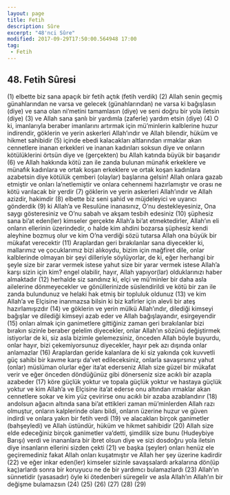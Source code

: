 ```yaml
---
layout: page
title: Fetih
description: Sûre
excerpt: "48'nci Sûre"
modified: 2017-09-29T17:50:00.564948 17:00
tag: 
 - Fetih
---
```


## 48. Fetih Sûresi

(1) elbette biz sana apaçık bir fetih açtık (fetih verdik)
(2) Allah senin geçmiş günahlarından ne varsa ve gelecek (günahlarından) ne varsa ki bağışlasın (diye) ve sana olan ni’metini tamamlasın (diye) ve seni doğru bir yola iletsin (diye)
(3) ve Allah sana şanlı bir yardımla (zaferle) yardım etsin (diye)
(4) O ki, imanlarıyla beraber imanlarını artırmak için mü’minlerin kalblerine huzur indirendir, göklerin ve yerin askerleri Allah’ındır ve Allah bilendir, hüküm ve hikmet sahibidir 
(5) içinde ebedi kalacakları altlarından ırmaklar akan cennetlere inanan erkekleri ve inanan kadınları soksun diye ve onların kötülüklerini örtsün diye ve (gerçekten) bu Allah katında büyük bir başarıdır
(6) ve Allah hakkında kötü zan ile zanda bulunan münafık erkeklere ve münafık kadınlara ve ortak koşan erkeklere ve ortak koşan kadınlara azabetsin diye kötülük çemberi (olaylar) başlarına gelsin! Allah onlara gazab etmiştir ve onları la’netlemiştir ve onlara cehennemi hazırlamıştır ve orası ne kötü varılacak bir yerdir
(7) göklerin ve yerin askerleri Allah’ındır ve Allah azizdir, hakimdir
(8) elbette biz seni şahid ve müjdeleyici ve uyarıcı gönderdik
(9) ki Allah’a ve Resulüne inanasınız, O’nu destekleyesiniz, Ona saygı gösteresiniz ve O’nu sabah ve akşam tesbih edesiniz
(10) şüphesiz sana bi’at eden(ler) kimseler gerçekte Allah’a bi’at etmektedirler, Allah’ın eli onların ellerinin üzerindedir, o halde kim ahdini bozarsa şüphesiz kendi aleyhine bozmuş olur ve kim O’na verdiği sözü tutarsa Allah ona büyük bir mükafat verecektir 
(11) Araplardan geri bırakılanlar sana diyecekler ki, mallarımız ve çocuklarımız bizi alıkoydu, bizim için mağfiret dile, onlar kalblerinde olmayan bir şeyi dilleriyle söylüyorlar, de ki, eğer herhangi bir şeyle 
size bir zarar vermek istese yahut size bir yarar vermek istese Allah’a karşı sizin için kim? engel olabilir, hayır, Allah yapıyor(lar) olduklarınızı haber almaktadır
(12) herhalde siz sandınız ki, elçi ve mü’minler bir daha asla ailelerine dönmeyecekler ve gönüllerinizde süslendirildi ve kötü bir zan ile zanda bulundunuz ve helaki hak etmiş bir topluluk oldunuz
(13) ve kim Allah’a ve Elçisine inanmazsa bilsin ki biz kafirler için alevli bir ateş hazırlamışızdır
(14) ve göklerin ve yerin mülkü Allah’ındır, dilediği kimseyi bağışlar ve dilediği kimseyi azab eder ve Allah bağışlayandır, esirgeyendir
(15) onları almak için ganimetlere gittiğiniz zaman geri bırakılanlar bizi bırakın sizinle beraber gelelim diyecekler, onlar Allah’ın sözünü değiştirmek istiyorlar de ki, siz asla bizimle gelemezsiniz, önceden Allah böyle buyurdu, onlar hayır, bizi çekemiyorsunuz diyecekler, hayır pek azı dışında onlar anlamazlar
(16) Araplardan geride kalanlara de ki siz yakında çok kuvvetli güç sahibi bir kavme karşı da’vet edileceksiniz, onlarla savaşırsınız yahut (onlar) müslüman olurlar eğer ita’at ederseniz Allah size güzel bir mükafat verir ve eğer önceden döndüğünüz gibi dönerseniz size acıklı bir azapla azabeder
(17) köre güçlük yoktur ve topala güçlük yoktur ve hastaya güçlük yoktur ve kim Allah’a ve Elçisine ita’at ederse onu altından ırmaklar akan cennetlere sokar ve kim yüz çevirirse onu acıklı bir azaba azablandırır
(18) andolsun ağacın altında sana bi’at ettikleri zaman mü’minlerden Allah razı olmuştur, onların kalplerinde olanı bildi, onların üzerine huzur ve güven indirdi ve onlara yakın bir fetih verdi
(19) ve alacakları birçok ganimetler (bahşeyledi) ve Allah üstündür, hüküm ve hikmet sahibidir
(20) Allah size elde edeceğiniz birçok ganimetler va’detti, şimdilik size bunu (Hudeybiye Barışı) verdi ve inananlara bir ibret olsun diye ve sizi dosdoğru yola iletsin diye insanların ellerini sizden çekti 
(21) ve başka (şeyler) onları henüz ele geçiremediniz fakat Allah onları kuşatmıştır ve Allah her şey üzerine kadirdir
(22) ve eğer inkar eden(ler) kimseler sizinle savaşsalardı arkalarına dön(üp kaç)arlardı sonra bir koruyucu ne de bir yardımcı bulamazlardı
(23) Allah’ın sünnetidir (yasasadır) öyle ki ötedenberi süregelir ve asla Allah’ın Allah’ın bir değişme bulamazsın
(24) 
(25) 
(26) 
(27) 
(28) 
(29) 
